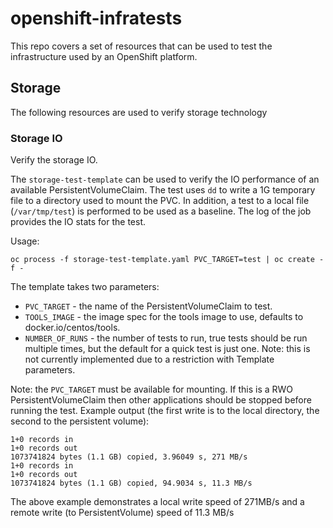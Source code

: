 # openshift-infratests

This repo covers a set of resources that can be used to test the infrastructure used by an OpenShift platform.

## Storage
The following resources are used to verify storage technology

### Storage IO
Verify the storage IO. 

The `storage-test-template` can be used to verify the IO performance of an available PersistentVolumeClaim. The test uses `dd` to write a 1G temporary file to a directory used to mount the PVC. In addition, a test to a local file (`/var/tmp/test`) is performed to be used as a baseline. The log of the job provides the IO stats for the test. 

Usage:
```
oc process -f storage-test-template.yaml PVC_TARGET=test | oc create -f -
```

The template takes two parameters:
 * `PVC_TARGET` - the name of the PersistentVolumeClaim to test.
 * `TOOLS_IMAGE` - the image spec for the tools image to use, defaults to docker.io/centos/tools.
 * `NUMBER_OF_RUNS` - the number of tests to run, true tests should be run multiple times, but the default for a quick test is just one. Note: this is not currently implemented due to a restriction with Template parameters. 

Note: the `PVC_TARGET` must be available for mounting. If this is a RWO PersistentVolumeClaim then other applications should be stopped before running the test. 
Example output (the first write is to the local directory, the second to the persistent volume):
```
1+0 records in
1+0 records out
1073741824 bytes (1.1 GB) copied, 3.96049 s, 271 MB/s
1+0 records in
1+0 records out
1073741824 bytes (1.1 GB) copied, 94.9034 s, 11.3 MB/s
```

The above example demonstrates a local write speed of 271MB/s and a remote write (to PersistentVolume) speed of 11.3 MB/s
